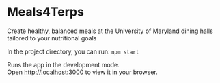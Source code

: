 # Meals4Terps

Create healthy, balanced meals at the University of Maryland dining halls tailored to your nutritional goals

In the project directory, you can run: `npm start`

Runs the app in the development mode.\
Open [http://localhost:3000](http://localhost:3000) to view it in your browser.
